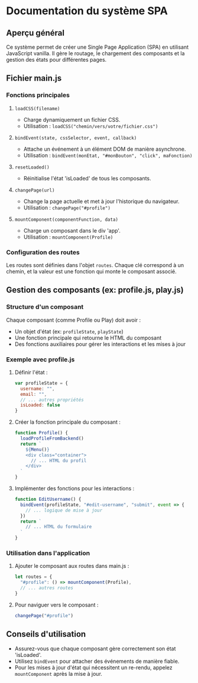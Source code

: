 # Documentation du système SPA

## Aperçu général

Ce système permet de créer une Single Page Application (SPA) en utilisant JavaScript vanilla. Il gère le routage, le chargement des composants et la gestion des états pour différentes pages.

## Fichier main.js

### Fonctions principales

1. `loadCSS(filename)`
   - Charge dynamiquement un fichier CSS.
   - Utilisation : `loadCSS("chemin/vers/votre/fichier.css")`

2. `bindEvent(state, cssSelector, event, callback)`
   - Attache un événement à un élément DOM de manière asynchrone.
   - Utilisation : `bindEvent(monEtat, "#monBouton", "click", maFonction)`

3. `resetLoaded()`
   - Réinitialise l'état 'isLoaded' de tous les composants.

4. `changePage(url)`
   - Change la page actuelle et met à jour l'historique du navigateur.
   - Utilisation : `changePage("#profile")`

5. `mountComponent(componentFunction, data)`
   - Charge un composant dans le div 'app'.
   - Utilisation : `mountComponent(Profile)`

### Configuration des routes

Les routes sont définies dans l'objet `routes`. Chaque clé correspond à un chemin, et la valeur est une fonction qui monte le composant associé.

## Gestion des composants (ex: profile.js, play.js)

### Structure d'un composant

Chaque composant (comme Profile ou Play) doit avoir :
- Un objet d'état (ex: `profileState`, `playState`)
- Une fonction principale qui retourne le HTML du composant
- Des fonctions auxiliaires pour gérer les interactions et les mises à jour

### Exemple avec profile.js

1. Définir l'état :
   ```javascript
   var profileState = {
     username: "",
     email: "",
     // ... autres propriétés
     isLoaded: false
   }
   ```

2. Créer la fonction principale du composant :
   ```javascript
   function Profile() {
     loadProfileFromBackend()
     return `
       ${Menu()}
       <div class="container">
         // ... HTML du profil
       </div>
     `
   }
   ```

3. Implémenter des fonctions pour les interactions :
   ```javascript
   function EditUsername() {
     bindEvent(profileState, "#edit-username", "submit", event => {
       // ... logique de mise à jour
     })
     return `
       // ... HTML du formulaire
     `
   }
   ```

### Utilisation dans l'application

1. Ajouter le composant aux routes dans main.js :
   ```javascript
   let routes = {
     "#profile": () => mountComponent(Profile),
     // ... autres routes
   }
   ```

2. Pour naviguer vers le composant :
   ```javascript
   changePage("#profile")
   ```

## Conseils d'utilisation

- Assurez-vous que chaque composant gère correctement son état 'isLoaded'.
- Utilisez `bindEvent` pour attacher des événements de manière fiable.
- Pour les mises à jour d'état qui nécessitent un re-rendu, appelez `mountComponent` après la mise à jour.

